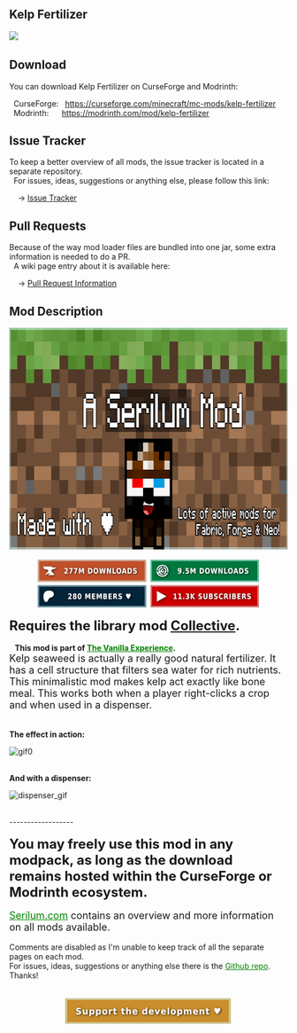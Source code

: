 <h2>Kelp Fertilizer</h2>
<p><a href="https://github.com/Serilum/Kelp-Fertilizer"><img src="https://serilum.com/assets/data/logo/kelp-fertilizer.gif"></a></p><h2>Download</h2>
<p>You can download Kelp Fertilizer on CurseForge and Modrinth:</p><p>&nbsp;&nbsp;CurseForge: &nbsp;&nbsp;<a href="https://curseforge.com/minecraft/mc-mods/kelp-fertilizer">https://curseforge.com/minecraft/mc-mods/kelp-fertilizer</a><br>&nbsp;&nbsp;Modrinth: &nbsp;&nbsp;&nbsp;&nbsp;&nbsp;<a href="https://modrinth.com/mod/kelp-fertilizer">https://modrinth.com/mod/kelp-fertilizer</a></p>
<h2>Issue Tracker</h2>
<p>To keep a better overview of all mods, the issue tracker is located in a separate repository.<br>&nbsp;&nbsp;For issues, ideas, suggestions or anything else, please follow this link:</p>
<p>&nbsp;&nbsp;&nbsp;&nbsp;-> <a href="https://serilum.com/url/issue-tracker">Issue Tracker</a></p>
<h2>Pull Requests</h2>
<p>Because of the way mod loader files are bundled into one jar, some extra information is needed to do a PR.<br>&nbsp;&nbsp;A wiki page entry about it is available here:</p>
<p>&nbsp;&nbsp;&nbsp;&nbsp;-> <a href="https://serilum.com/url/pull-requests">Pull Request Information</a></p>
<h2>Mod Description</h2>
<p style="text-align:center"><a href="https://serilum.com/" rel="nofollow"><img src="https://github.com/Serilum/.cdn/raw/main/description/header/header.png" alt="" width="838" height="400"></a></p>
<p style="text-align:center"><a href="https://curseforge.com/members/serilum/projects" rel="nofollow"><img src="https://raw.githubusercontent.com/Serilum/.data-workflow/main/badges/svg/curseforge.svg" width="200"></a> <a href="https://modrinth.com/user/Serilum" rel="nofollow"><img src="https://raw.githubusercontent.com/Serilum/.data-workflow/main/badges/svg/modrinth.svg" width="200"></a> <a href="https://patreon.com/serilum" rel="nofollow"><img src="https://raw.githubusercontent.com/Serilum/.data-workflow/main/badges/svg/patreon.svg" width="200"></a> <a href="https://youtube.com/@serilum" rel="nofollow"><img src="https://raw.githubusercontent.com/Serilum/.data-workflow/main/badges/svg/youtube.svg" width="200"></a></p>
<p><strong><span style="font-size:24px">Requires the library mod&nbsp;<a style="font-size:24px" href="https://curseforge.com/minecraft/mc-mods/collective" rel="nofollow">Collective</a>.</span></strong><strong>&nbsp;<br><br> &nbsp; &nbsp;This mod is part of <span style="color:#008000"><a style="color:#008000" href="https://curseforge.com/minecraft/modpacks/the-vanilla-experience" rel="nofollow">The Vanilla Experience</a></span>.</strong><br><span style="font-size:18px">Kelp seaweed is actually a really good natural fertilizer. It has a cell structure that filters sea water for rich nutrients. This minimalistic mod makes kelp act exactly like bone meal. This works both when a player right-clicks a crop and when used in a dispenser.</span><br><br><br><strong>The effect in action:<br></strong></p>
<div class="spoiler">
<p><picture><img src="https://github.com/Serilum/.cdn/raw/main/projects/kelp-fertilizer/a.gif" alt="gif0" width="852" height="474"></picture></p>
</div>
<p>&nbsp;<br><strong>And with a dispenser:<br></strong></p>
<div class="spoiler">
<p><picture><img src="https://github.com/Serilum/.cdn/raw/main/projects/kelp-fertilizer/b.gif" alt="dispenser_gif" width="1000" height="600"></picture></p>
</div>
<p><br>------------------<br><br><span style="font-size:24px"><strong>You may freely use this mod in any modpack, as long as the download remains hosted within the CurseForge or Modrinth ecosystem.</strong></span><br><br><span style="font-size:18px"><a style="font-size:18px;color:#008000" href="https://serilum.com/" rel="nofollow">Serilum.com</a> contains an overview and more information on all mods available.</span><br><br><span style="font-size:14px">Comments are disabled as I'm unable to keep track of all the separate pages on each mod.</span><span style="font-size:14px"><br>For issues, ideas, suggestions or anything else there is the&nbsp;<a style="font-size:14px;color:#008000" href="https://github.com/Serilum/.issue-tracker" rel="nofollow">Github repo</a>. Thanks!</span><span style="font-size:6px"><br><br></span></p>
<p style="text-align:center"><a href="https://serilum.com/donate" rel="nofollow"><img src="https://github.com/Serilum/.cdn/raw/main/description/projects/support.svg" alt="" width="306" height="50"></a></p>